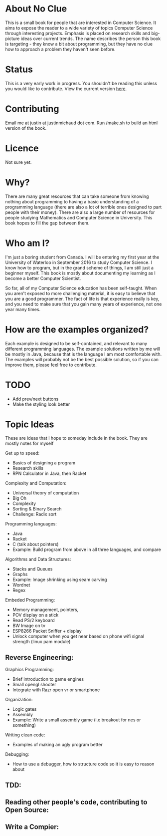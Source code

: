 # About No Clue

This is a small book for people that are interested in Computer Science. It aims to expose the reader to a wide variety of topics Computer Science through interesting projects. Emphasis is placed on research skills and big-picture ideas over current trends. The name describes the person this book is targeting - they know a bit about programming, but they have no clue how to approach a problem they haven't seen before.

# Status

This is a very early work in progress. You shouldn't be reading this unless you would like to contribute. View the current version [here](http://github.justinmichaud.com/noclue/index.html). 

# Contributing

Email me at justin at justinmichaud dot com. Run /make.sh to build an html version of the book.

# Licence

Not sure yet.

# Why?

There are many great resources that can take someone from knowing nothing about programming to having a basic understanding of a programming language (there are also a lot of terrible ones designed to part people with their money). There are also a large number of resources for people studying Mathematics and Computer Science in University. This book hopes to fill the gap between them. 

# Who am I?

I'm just a boring student from Canada. I will be entering my first year at the University of Waterloo in September 2016 to study Computer Science. I know how to program, but in the grand scheme of things, I am still just a beginner myself. This book is mostly about documenting my learning as I become a better Computer Scientist. 

So far, all of my Computer Science education has been self-taught. When you aren't exposed to more challenging material, it is easy to believe that you are a good programmer. The fact of life is that experience really is key, and you need to make sure that you gain many years of experience, not one year many times.

# How are the examples organized?

Each example is designed to be self-contained, and relevant to many different programming languages. The example solutions written by me will be mostly in Java, because that is the language I am most comfortable with. The examples will probably not be the best possible solution, so if you can improve them, please feel free to contribute.

# TODO

- Add prev/next buttons
- Make the styling look better

# Topic Ideas

These are ideas that I hope to someday include in the book. They are mostly notes for myself

Get up to speed:
- Basics of designing a program
- Research skills
- RPN Calculator in Java, then Racket

Complexity and Computation:
- Universal theory of computation
- Big Oh
- Complexity
- Sorting & Binary Search
- Challenge: Radix sort

Programming languages:
- Java
- Racket
- C (talk about pointers)
- Example: Build program from above in all three languages, and compare

Algorithms and Data Structures:
- Stacks and Queues
- Graphs
- Example: Image shrinking using seam carving
- Wordnet
- Regex

Embeded Programming:
- Memory management, pointers, 
- POV display on a stick
- Read PS/2 keyboard
- BW Image on tv
- ESP8266 Packet Sniffer + display
- Unlock computer when you get near based on phone wifi signal strength (linux pam module)

Reverse Engineering:
- 

Graphics Programming:
- Brief introduction to game engines
- Small opengl shooter
- Integrate with Razr open vr or smartphone

Organization:
- Logic gates
- Assembly
- Example: Write a small assembly game (i.e breakout for nes or something)

Writing clean code:
- Examples of making an ugly program better

Debugging:
- How to use a debugger, how to structure code so it is easy to reason about

TDD:
- 

Reading other people's code, contributing to Open Source:
- 

Write a Compier:
- 

